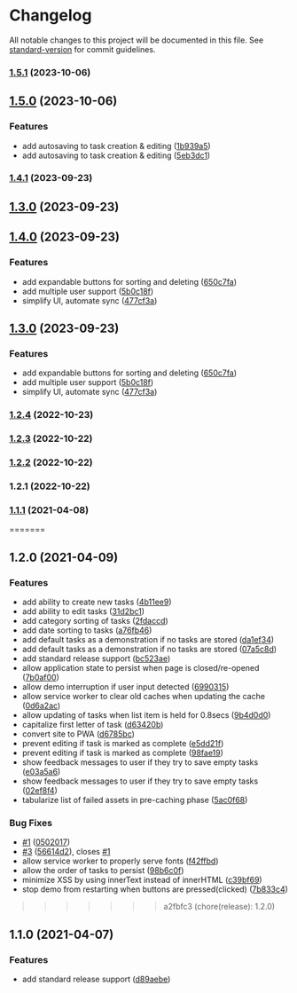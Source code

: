 # Changelog

All notable changes to this project will be documented in this file. See [standard-version](https://github.com/conventional-changelog/standard-version) for commit guidelines.

### [1.5.1](https://github.com/clickwithclark/prioritize/compare/v1.5.0...v1.5.1) (2023-10-06)

## [1.5.0](https://github.com/clickwithclark/prioritize/compare/v1.4.1...v1.5.0) (2023-10-06)


### Features

* add autosaving to task creation & editing ([1b939a5](https://github.com/clickwithclark/prioritize/commit/1b939a5b6eb02d5eb296dce5338f0a5c8b6d5076))
* add autosaving to task creation & editing ([5eb3dc1](https://github.com/clickwithclark/prioritize/commit/5eb3dc1a1f5ee357e6429aadb6d6fd72be0c997a))

### [1.4.1](https://github.com/clickwithclark/prioritize/compare/v1.4.0...v1.4.1) (2023-09-23)

## [1.3.0](https://github.com/clickwithclark/prioritize/compare/v1.2.4...v1.3.0) (2023-09-23)

## [1.4.0](https://github.com/clickwithclark/prioritize/compare/v1.2.4...v1.4.0) (2023-09-23)


### Features

* add expandable buttons for sorting and deleting ([650c7fa](https://github.com/clickwithclark/prioritize/commit/650c7faa7d1d318219a0c080e711f740fe09e0e8))
* add multiple user support ([5b0c18f](https://github.com/clickwithclark/prioritize/commit/5b0c18f9fb2aa097ad3f0b0f33e94564f341b227))
* simplify UI, automate sync ([477cf3a](https://github.com/clickwithclark/prioritize/commit/477cf3adbab8df0846e3dcbd623f434125431673))

## [1.3.0](https://github.com/clickwithclark/prioritize/compare/v1.2.4...v1.3.0) (2023-09-23)


### Features

* add expandable buttons for sorting and deleting ([650c7fa](https://github.com/clickwithclark/prioritize/commit/650c7faa7d1d318219a0c080e711f740fe09e0e8))
* add multiple user support ([5b0c18f](https://github.com/clickwithclark/prioritize/commit/5b0c18f9fb2aa097ad3f0b0f33e94564f341b227))
* simplify UI, automate sync ([477cf3a](https://github.com/clickwithclark/prioritize/commit/477cf3adbab8df0846e3dcbd623f434125431673))

### [1.2.4](https://github.com/clickwithclark/prioritize/compare/v1.2.3...v1.2.4) (2022-10-23)

### [1.2.3](https://github.com/clickwithclark/prioritize/compare/v1.2.2...v1.2.3) (2022-10-22)

### [1.2.2](https://github.com/clickwithclark/prioritize/compare/v1.2.1...v1.2.2) (2022-10-22)

### 1.2.1 (2022-10-22)

### [1.1.1](https://github.com/clickwithclark/prioritize2/compare/v1.1.0...v1.1.1) (2021-04-08)
=======
## 1.2.0 (2021-04-09)


### Features

* add ability to create new tasks ([4b11ee9](https://github.com/clickwithclark/prioritize/commit/4b11ee924a7cf703c6e0917a7ee583bc7a610946))
* add ability to edit tasks ([31d2bc1](https://github.com/clickwithclark/prioritize/commit/31d2bc1aee3afbfd32706765b1fabac4b5da85e5))
* add category sorting of tasks ([2fdaccd](https://github.com/clickwithclark/prioritize/commit/2fdaccd53495e04de46f69d34f1c02d68819ca2a))
* add date sorting to tasks ([a76fb46](https://github.com/clickwithclark/prioritize/commit/a76fb463f9c5ce6add7d9cbfa087b0f4636c28cd))
* add default tasks as a demonstration if no tasks are stored ([da1ef34](https://github.com/clickwithclark/prioritize/commit/da1ef34788b774d321daad8059d2f10073682493))
* add default tasks as a demonstration if no tasks are stored ([07a5c8d](https://github.com/clickwithclark/prioritize/commit/07a5c8dba30ea32f87c1ee6dd479ecd5a6b75614))
* add standard release support ([bc523ae](https://github.com/clickwithclark/prioritize/commit/bc523ae703d0d3a92a523d7f54ec6075e5a5253f))
* allow application state to persist when page is closed/re-opened ([7b0af00](https://github.com/clickwithclark/prioritize/commit/7b0af00e7531589824094ab5dde2ce034622ae5b))
* allow demo interruption if user input detected ([6990315](https://github.com/clickwithclark/prioritize/commit/69903151d973450458a52f286a43b6f19c09a770))
* allow service worker to clear old caches when updating the cache ([0d6a2ac](https://github.com/clickwithclark/prioritize/commit/0d6a2ac8d86eab8074af9ac5130734232d3d7c23))
* allow updating of tasks when list item is held for 0.8secs ([9b4d0d0](https://github.com/clickwithclark/prioritize/commit/9b4d0d083e50f73b8072bd3137078ec60bf7d91e))
* capitalize first letter of task ([d63420b](https://github.com/clickwithclark/prioritize/commit/d63420bd18578cf088e7a0717435cd9cb1a543d3))
* convert site to PWA ([d6785bc](https://github.com/clickwithclark/prioritize/commit/d6785bc255f798885b2a1cb169a0a8d696f9cc2f))
* prevent editing if task is marked as complete ([e5dd21f](https://github.com/clickwithclark/prioritize/commit/e5dd21ff526a84b5e7aa35c27a6b2779c19a3bc7))
* prevent editing if task is marked as complete ([98fae19](https://github.com/clickwithclark/prioritize/commit/98fae19cbffa2667186238093499de02b1d57c80))
* show feedback messages to user if they try to save empty tasks ([e03a5a6](https://github.com/clickwithclark/prioritize/commit/e03a5a6a414ca12d760d1861d29f040d43db64fe))
* show feedback messages to user if they try to save empty tasks ([02ef8f4](https://github.com/clickwithclark/prioritize/commit/02ef8f4bfa0d7aa8f16f7964a221192b7b75970a))
* tabularize list of failed assets in pre-caching phase ([5ac0f68](https://github.com/clickwithclark/prioritize/commit/5ac0f689e6fb15220cc49a88ecbfcab15a5ddf78))


### Bug Fixes

* [#1](https://github.com/clickwithclark/prioritize/issues/1) ([0502017](https://github.com/clickwithclark/prioritize/commit/050201743751c9a0b3d4401668fe9ecb11006f5b))
* [#3](https://github.com/clickwithclark/prioritize/issues/3) ([56614d2](https://github.com/clickwithclark/prioritize/commit/56614d244d08be80b42af248fd2c86b04aa30bc8)), closes [#1](https://github.com/clickwithclark/prioritize/issues/1)
* allow service worker to properly serve fonts ([f42ffbd](https://github.com/clickwithclark/prioritize/commit/f42ffbdeebd059131ff76c64ab9987f658dbf8c3))
* allow the order of tasks to persist ([98b6c0f](https://github.com/clickwithclark/prioritize/commit/98b6c0f886efe013e832530421d79400aeb93dbc))
* minimize XSS by using innerText instead of innerHTML ([c39bf69](https://github.com/clickwithclark/prioritize/commit/c39bf690a69ca67f7681a9b71f0cd66ba055213f))
* stop demo from restarting when buttons are pressed(clicked) ([7b833c4](https://github.com/clickwithclark/prioritize/commit/7b833c4f658f7098ac64705f013d8f8d8854ebfc))
>>>>>>> a2fbfc3 (chore(release): 1.2.0)

## 1.1.0 (2021-04-07)


### Features

* add standard release support ([d89aebe](https://github.com/clickwithclark/prioritize2/commit/d89aebe52b75598e48ca3c3525ae1342bd8c0306))
